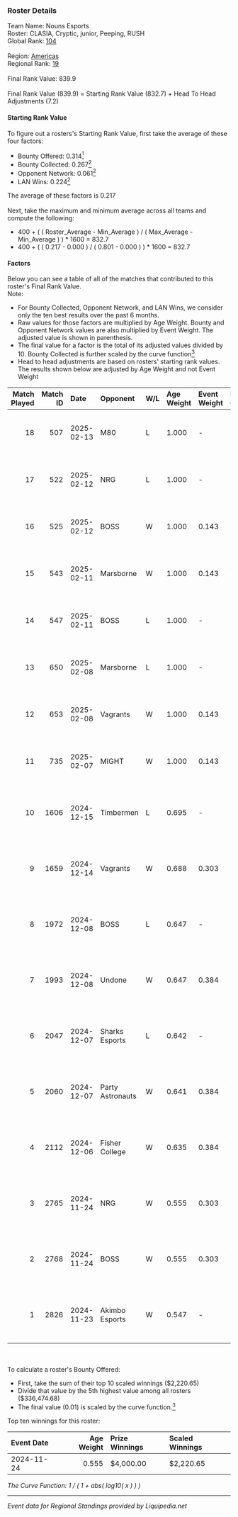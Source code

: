 ### Roster Details<br />
Team Name: Nouns Esports<br />
Roster: CLASIA, Cryptic, junior, Peeping, RUSH<br />
Global Rank: [104](../standings_global.md)<br />
<br />
Region: [Americas]( ../standings_americas.md)<br />
Regional Rank: [19]( ../standings_americas.md)<br />
<br />
Final Rank Value:  839.9<br />
<br />
Final Rank Value (839.9) = Starting Rank Value (832.7) + Head To Head Adjustments (7.2)<br />

#### Starting Rank Value<br />
To figure out a rosters's Starting Rank Value, first take the average of these four factors:<br />
- Bounty Offered: 0.314[<sup>1</sup>](#table2)
- Bounty Collected: 0.267[<sup>2</sup>](#table1)
- Opponent Network: 0.061[<sup>2</sup>](#table1)
- LAN Wins: 0.224[<sup>2</sup>](#table1)

The average of these factors is 0.217<br />
<br />
Next, take the maximum and minimum average across all teams and compute the following:<br />
- 400 + ( ( Roster_Average - Min_Average ) / ( Max_Average - Min_Average ) ) * 1600 = 832.7
- 400 + ( ( 0.217 - 0.000 ) / ( 0.801 - 0.000 ) ) * 1600 = 832.7


#### Factors<br />
Below you can see a table of all of the matches that contributed to this roster's Final Rank Value.<br />
Note:<br />

- For Bounty Collected, Opponent Network, and LAN Wins, we consider only the ten best results over the past 6 months.
- Raw values for those factors are multiplied by Age Weight. Bounty and Opponent Network values are also multiplied by Event Weight. The adjusted value is shown in parenthesis.
- The final value for a factor is the total of its adjusted values divided by 10. Bounty Collected is further scaled by the curve function[<sup>3</sup>](#curveFunction)
- Head to head adjustments are based on rosters' starting rank values. The results shown below are adjusted by Age Weight and not Event Weight
<span id="table1"></span><br />


| Match Played | Match ID | Date       | Opponent         | W/L | Age Weight | Event Weight | Bounty Collected | Opponent Network | LAN Wins  | H2H Adj. | Roster                                  |
| -: | -: | :- | :- | :- | :- | :- | :- | :- | :- | -: | :- |
|           18 |      507 | 2025-02-13 | M80              | L   | 1.000      | -            | -                | -                | -         |   -10.26 | CLASIA, Cryptic, junior, Peeping, RUSH  |
|           17 |      522 | 2025-02-12 | NRG              | L   | 1.000      | -            | -                | -                | -         |    -8.63 | CLASIA, Cryptic, junior, Peeping, RUSH  |
|           16 |      525 | 2025-02-12 | BOSS             | W   | 1.000      | 0.143        | 0.014 (0.002)    | 0.327 (0.047)    | 0 (0.000) |    17.31 | CLASIA, Cryptic, junior, Peeping, RUSH  |
|           15 |      543 | 2025-02-11 | Marsborne        | W   | 1.000      | 0.143        | 0.000 (0.000)    | 0.187 (0.027)    | 0 (0.000) |     6.74 | CLASIA, Cryptic, junior, Peeping, RUSH  |
|           14 |      547 | 2025-02-11 | BOSS             | L   | 1.000      | -            | -                | -                | -         |   -13.26 | CLASIA, Cryptic, junior, Peeping, RUSH  |
|           13 |      650 | 2025-02-08 | Marsborne        | L   | 1.000      | -            | -                | -                | -         |   -25.86 | CLASIA, Cryptic, junior, Peeping, RUSH  |
|           12 |      653 | 2025-02-08 | Vagrants         | W   | 1.000      | 0.143        | 0.001 (0.000)    | 0.278 (0.040)    | 0 (0.000) |     8.76 | CLASIA, Cryptic, junior, Peeping, RUSH  |
|           11 |      735 | 2025-02-07 | MIGHT            | W   | 1.000      | 0.143        | 0.002 (0.000)    | 0.444 (0.063)    | 0 (0.000) |     9.45 | CLASIA, Cryptic, junior, Peeping, RUSH  |
|           10 |     1606 | 2024-12-15 | Timbermen        | L   | 0.695      | -            | -                | -                | -         |   -14.55 | cJ-dA-K1nG, junior, nicx, Peeping, RUSH |
|            9 |     1659 | 2024-12-14 | Vagrants         | W   | 0.688      | 0.303        | 0.001 (0.000)    | 0.278 (0.058)    | 0 (0.000) |     5.63 | cJ-dA-K1nG, junior, nicx, Peeping, RUSH |
|            8 |     1972 | 2024-12-08 | BOSS             | L   | 0.647      | -            | -                | -                | -         |    -9.11 | cJ-dA-K1nG, junior, nicx, Peeping, RUSH |
|            7 |     1993 | 2024-12-08 | Undone           | W   | 0.647      | 0.384        | 0.002 (0.001)    | 0.286 (0.071)    | 1 (0.647) |     7.54 | cJ-dA-K1nG, junior, nicx, Peeping, RUSH |
|            6 |     2047 | 2024-12-07 | Sharks Esports   | L   | 0.642      | -            | -                | -                | -         |    -6.57 | cJ-dA-K1nG, junior, nicx, Peeping, RUSH |
|            5 |     2060 | 2024-12-07 | Party Astronauts | W   | 0.641      | 0.384        | 0.008 (0.002)    | 0.385 (0.095)    | 1 (0.641) |     7.95 | cJ-dA-K1nG, junior, nicx, Peeping, RUSH |
|            4 |     2112 | 2024-12-06 | Fisher College   | W   | 0.635      | 0.384        | 0.008 (0.002)    | 0.327 (0.080)    | 1 (0.635) |     7.91 | cJ-dA-K1nG, junior, nicx, Peeping, RUSH |
|            3 |     2765 | 2024-11-24 | NRG              | W   | 0.555      | 0.303        | 0.049 (0.008)    | 0.444 (0.075)    | 0 (0.000) |    12.27 | cJ-dA-K1nG, junior, nicx, Peeping, RUSH |
|            2 |     2768 | 2024-11-24 | BOSS             | W   | 0.555      | 0.303        | 0.014 (0.002)    | 0.327 (0.055)    | 0 (0.000) |    10.50 | cJ-dA-K1nG, junior, nicx, Peeping, RUSH |
|            1 |     2826 | 2024-11-23 | Akimbo Esports   | W   | 0.547      | -            | -                | -                | -         |     1.40 | cJ-dA-K1nG, junior, nicx, Peeping, RUSH |

<br />
<span id="table2"></span><br />
To calculate a roster's Bounty Offered:<br />

- First, take the sum of their top 10 scaled winnings ($2,220.65)
- Divide that value by the 5th highest value among all rosters ($336,474.68)
- The final value (0.01) is scaled by the curve function.[<sup>3</sup>](#curveFunction)

Top ten winnings for this roster:<br />

| Event Date | Age Weight | Prize Winnings | Scaled Winnings |
| :- | -: | :- | :- |
| 2024-11-24 |      0.555 | $4,000.00      | $2,220.65       |


<span id="curveFunction"></span>_The Curve Function: 1 / ( 1 + abs( log10( x ) ) )_<br />

---
_Event data for Regional Standings provided by Liquipedia.net_<br />
